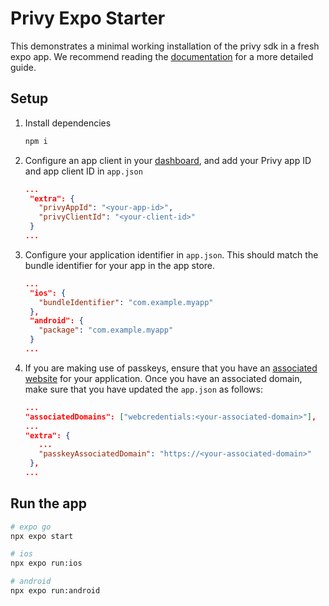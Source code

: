 # Privy Expo Starter

This demonstrates a minimal working installation of the privy sdk in a fresh expo app. We recommend reading the [documentation](https://docs.privy.io/guide/expo/dashboard) for a more detailed guide.

## Setup

1. Install dependencies

   ```sh
   npm i
   ```

2. Configure an app client in your [dashboard](https://dashboard.privy.io/apps?page=settings&setting=client), and add your Privy app ID and app client ID in `app.json`

   ```json
   ...
    "extra": {
      "privyAppId": "<your-app-id>",
      "privyClientId": "<your-client-id>"
    }
   ...
   ```

3. Configure your application identifier in `app.json`. This should match the bundle identifier for your app in the app store.

   ```json
   ...
    "ios": {
      "bundleIdentifier": "com.example.myapp"
    },
    "android": {
      "package": "com.example.myapp"
    }
   ...
   ```

4. If you are making use of passkeys, ensure that you have an [associated website](https://docs.privy.io/guide/expo/setup/passkey#_3-update-native-app-settings) for your application. Once you have an associated domain, make sure that you have updated the `app.json` as follows:

   ```json
   ...
   "associatedDomains": ["webcredentials:<your-associated-domain>"],
   ...
   "extra": {
      ...
      "passkeyAssociatedDomain": "https://<your-associated-domain>"
    },
   ...
   ```

## Run the app

```sh
# expo go
npx expo start

# ios
npx expo run:ios

# android
npx expo run:android
```
